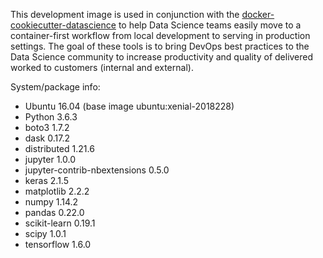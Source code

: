This development image is used in conjunction with the [docker-cookiecutter-datascience](https://github.com/manifoldai/docker-cookiecutter-data-science)
to help Data Science teams easily move to a container-first workflow from local development to serving in production settings. The goal of these
tools is to bring DevOps best practices to the Data Science community to increase productivity and quality of delivered worked to
customers (internal and external).

System/package info:

- Ubuntu 16.04 (base image ubuntu:xenial-2018228)
- Python 3.6.3
- boto3 1.7.2
- dask 0.17.2
- distributed 1.21.6
- jupyter 1.0.0
- jupyter-contrib-nbextensions 0.5.0
- keras 2.1.5
- matplotlib 2.2.2
- numpy 1.14.2
- pandas 0.22.0
- scikit-learn 0.19.1
- scipy 1.0.1
- tensorflow 1.6.0
